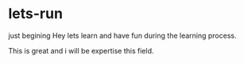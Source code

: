 # lets-run
just begining
Hey lets learn and have fun during the learning process.

This is great and i will be expertise this field.
